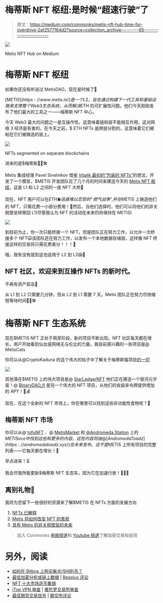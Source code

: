 # 梅蒂斯 NFT 枢纽:是时候“超速行驶”了

> 原文：<https://medium.com/coinmonks/metis-nft-hub-time-for-overdrive-2af2577164d2?source=collection_archive---------65----------------------->

![](img/82f69d212ae558f967eeee55d34e2702.png)

Metis NFT Hub on Medium

# 梅蒂斯 NFT 枢纽

如果你还没有听说过 MetisDAO，现在是时候了📢

[$METIS](https://www.metis.io/) 是一个 L2，旨在通过构建下一代工具和基础设施来支撑整个 Web3 生态系统，从而解决$ETH 的可扩展性问题。他们今天刚刚发布了他们最大的工具之一——梅蒂斯 NFT 中心。

今天 Web3 最大的问题之一是互操作性。这意味着链和层不能相互作用，这对网络 3 经济是有害的。在今天之前，$ ETH NFTs 是跨层分割的，这意味着它们被粘在它们被铸造的层上。

![](img/05cf5303f5670ed4e25a7b3e163eb6fb.png)

NFTs segmented on separate blockchains

进来的是$梅蒂斯👷‍♀️🛠️

Metis 集成经理 Pavel Sinelnikov 借鉴 [Vitalik 最初的“包装的 NFTs”](https://ethresear.ch/t/cross-rollup-nft-wrapper-and-migration-ideas/10507)的想法，开发了一个模型，$METIS 开发团队花了几个月的时间来建造今天的 [Metis NFT 枢纽](https://ethresear.ch/t/bridging-nfts-across-layers/10799)，这是 L1 和 L2 之间的一座 NFT 大桥🌉

现在，NFT 用户可以在$ETH ⛽️逃避难以忍受的“燃气战争”,并在$METIS 上铸造他们的 NFT，只需花费一小部分费用！💸然后，当他们选择时，他们可以将他们的非关税壁垒转移回 L1(尽管我认为 NFT 的活动在未来仍将保持在 METIS)

![](img/6eb14df066abbbc606418402af8967f3.png)

到目前为止，你一次只能桥接一个 NFT，但是团队正在努力工作，以允许一次桥接多个 NFT🙀该团队还在努力工作，以发布一个本地数据存储层，这样像 NFT 桥接这样的交易将只需花费美分！！！🥳

哦，我有没有提到这也适用于 L2 到 L2😱🤝

## NFT 社区，欢迎来到互操作 NFTs 的新时代。

不再有资产孤岛🎁

从 L1 到 L2 只需要几分钟，但从 L2 到 L1 需要 7 天。Metis 团队正在努力尽快缩短等待时间👷‍♀️🛠️

# 梅蒂斯 NFT 生态系统

现在$METIS NFT 正处于萌芽阶段，新的项目不断出现。NFT 社区每天都在增长，用户开始看到仙女座网络无与伦比的力量。我目前感兴趣的一些项目是@ MetisCats

你可以从@CryptoKaduna 的这个伟大的帖子中了解关于梅蒂斯猫项目[的一切](https://twitter.com/CryptoKaduna/status/1505967062669266950?s=20&t=hrNPU6y2oq9vX7lnuCL2SQ)

![](img/bf8e4a365d2e131728dce94bb1dac57d.png)

其他落在$METIS 上的伟大项目是@ [StarLedgerNFT](https://www.starledger.org/) 他们正在建造一个银河元宇宙！@ [BinaryDAO_fi](https://binarydao.finance/) 是另一个伟大的 NFT 项目，从他们的收益率令牌提供增加的 APY！🤑💰

现在，在这个全新的 NFT 市场上，你在哪里可以找到这些非功能性食物呢？🤔

## 梅蒂斯 NFT 市场

你可以从@ [tofuNFT](https://tofunft.com/metis) 、@ [MetisMarket](https://www.metis.market/) 和 [@Andromeda Station](https://andromedastation.io/) 上的$METIS eco 中找到这些和更多的内容，这些内容将由@ [AndromedaToadz](https://andromedatoadz.xyz/) 在未来发布。这不是$METIS 上所有项目的完整列表——它每天都在增长！🤯

早点进来！⏳

我会尽我所能更新$梅蒂斯 NFT 生态车，因为它在加速行驶！🚀🚀🚀

## 离别礼物🎁

我将为您留下一些很好的资源来了解$METIS 在 NFTs 方面的发展方向

1.  [NFTs 已解释](https://www.youtube.com/watch?v=obJMjAFScwY)
2.  [Metis 将如何改变 NFT 的景观](https://www.youtube.com/watch?v=bZsKSwnqg6o)
3.  [具有 Metis 的非关税壁垒的未来](https://www.youtube.com/watch?v=V9VVuvMZoSY)

> 加入 Coinmonks [电报频道](https://t.me/coincodecap)和 [Youtube 频道](https://www.youtube.com/c/coinmonks/videos)了解加密交易和投资

# 另外，阅读

*   [如何在 Bitbns 上购买柴犬(SHIB)币？](https://coincodecap.com/buy-shiba-bitbns)
*   [最佳加密分析或链上数据](https://coincodecap.com/blockchain-analytics) | [Bexplus 评论](https://coincodecap.com/bexplus-review)
*   [NFT 十大市场造币集锦](https://coincodecap.com/nft-marketplaces)
*   [iTop VPN 审查](https://coincodecap.com/itop-vpn-review) | [曼陀罗交易所审查](https://coincodecap.com/mandala-exchange-review)
*   [最佳期货交易信号](https://coincodecap.com/futures-trading-signals) | [期交所评论](https://coincodecap.com/liquid-exchange-review)